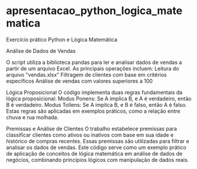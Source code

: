 # apresentacao_python_logica_matematica
Exercício prático Python e Lógica Matemática

Análise de Dados de Vendas

O script utiliza a biblioteca pandas para ler e analisar dados de vendas a partir de um arquivo Excel. As principais operações incluem:
Leitura do arquivo "vendas.xlsx"
Filtragem de clientes com base em critérios específicos
Análise de vendas com valores superiores a 100

Lógica Proposicional
O código implementa duas regras fundamentais da lógica proposicional:
Modus Ponens: Se A implica B, e A é verdadeiro, então B é verdadeiro.
Modus Tollens: Se A implica B, e B é falso, então A é falso.
Estas regras são aplicadas em exemplos práticos, como a relação entre chuva e rua molhada.

Premissas e Análise de Clientes
O trabalho estabelece premissas para classificar clientes como ativos ou inativos com base em sua idade e histórico de compras recentes. Essas premissas são utilizadas para filtrar e analisar os dados de vendas.
Este código serve como um exemplo prático de aplicação de conceitos de lógica matemática em análise de dados de negócios, combinando princípios lógicos com manipulação de dados reais.
